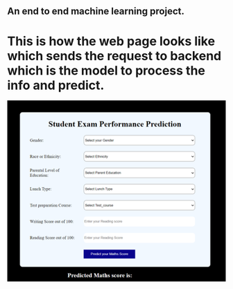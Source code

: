 ## An end to end machine learning project.

# This is how the web page looks like which sends the request to backend which is the model to process the info and predict.
![home page](webpage.png)